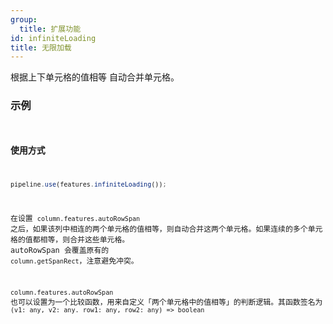 ```yaml
---
group:
  title: 扩展功能
id: infiniteLoading
title: 无限加载
---
```


根据上下单元格的值相等 自动合并单元格。

### 示例

<code
src="../../../../demos/infiniteLoading.tsx"
/>

### 使用方式

```ts
pipeline.use(features.infiniteLoading());
```

在设置 `column.features.autoRowSpan` 之后，如果该列中相连的两个单元格的值相等，则自动合并这两个单元格。如果连续的多个单元格的值都相等，则合并这些单元格。 autoRowSpan 会覆盖原有的 `column.getSpanRect`，注意避免冲突。

`column.features.autoRowSpan` 也可以设置为一个比较函数，用来自定义「两个单元格中的值相等」的判断逻辑。其函数签名为 `(v1: any, v2: any. row1: any, row2: any) => boolean`
